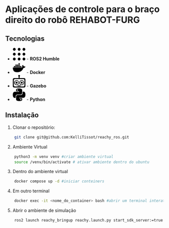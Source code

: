 # Aplicações de controle para o braço direito do robô REHABOT-FURG

## Tecnologias

- <img src="assets/ros.svg" alt="ROS2" width="40"/> - **ROS2 Humble**
- <img src="assets/docker.svg" alt="Docker" width="40"/> - **Docker**
- <img src="assets/probot.svg" alt="Gazebo" width="40"/> - **Gazebo**
- <img src="assets/python.svg" alt="Python" width="40"/> - **Python**



## Instalação
1. Clonar o repositório:
```bash 
    git clone git@github.com:KelliTissot/reachy_ros.git
```

2. Ambiente Virtual
```bash
    python3 -m venv venv #criar ambiente virtual
    source /venv/bin/activate # ativar ambiente dentro do ubuntu

```

3. Dentro do ambiente virtual
```bash
    docker compose up -d #iniciar conteiners
```
4. Em outro terminal
```bash
    docker exec -it <nome_do_container> bash #abrir um terminal interativo dentro do conteiner em execução
```
5. Abrir o ambiente de simulação
```bash
    ros2 launch reachy_bringup reachy.launch.py start_sdk_server:=true gazebo:=true start_rviz:=true
```

